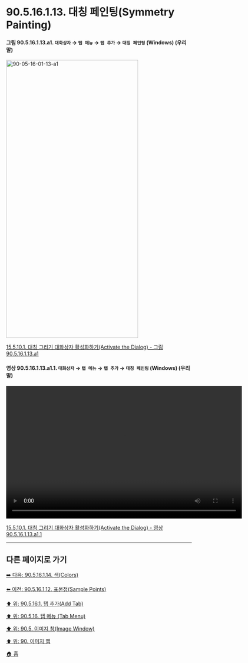 # 90.5.16.1.13. 대칭 페인팅(Symmetry Painting)

<a id="90-05-16-01-13-a1"></a>

#### 그림 90.5.16.1.13.a1. `대화상자` → `탭 메뉴` → `탭 추가` → `대칭 페인팅` (Windows) (우리말)
<img width="358" height="754" alt="90-05-16-01-13-a1" src="https://github.com/user-attachments/assets/3898447b-9fd0-4c34-a86a-c7db80863a68" />

[15.5.10.1. 대칭 그리기 대화상자 활성화하기(Activate the Dialog) - 그림 90.5.16.1.13.a1](./15-05-10-01-activating_the_dialog.md#90-05-16-01-13-a1)

<a id="90-05-16-01-13-a1-01"></a>

#### 영상 90.5.16.1.13.a1.1. `대화상자` → `탭 메뉴` → `탭 추가` → `대칭 페인팅` (Windows) (우리말)
<video controls="controls" width="640" height="360" src="https://github.com/user-attachments/assets/579d0037-c98f-4151-a537-e72089248bf9"></video>

[15.5.10.1. 대칭 그리기 대화상자 활성화하기(Activate the Dialog) - 영상 90.5.16.1.13.a1.1](./15-05-10-01-activating_the_dialog.md#90-05-16-01-13-a1-01)

***

## 다른 페이지로 가기

[➡️ 다음: 90.5.16.1.14. 색(Colors)](./90-05-16-01-14-colors.md)

[⬅️ 이전: 90.5.16.1.12. 표본점(Sample Points)](./90-05-16-01-12-sample_points.md)

[⬆️ 위: 90.5.16.1. 탭 추가(Add Tab)](./90-05-16-01-00-add_tab.md)

[⬆️ 위: 90.5.16. 탭 메뉴 (Tab Menu)](./90-05-16-00-tab_menu.md)

[⬆️ 위: 90.5. 이미지 창(Image Window)](./90-05-00-image_window.md)

[⬆️ 위: 90. 이미지 맵](./90-00-image-map.md)

[🏠 홈](./00-home.md)